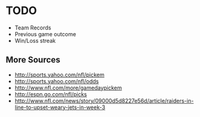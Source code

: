 # TODO

* Team Records
* Previous game outcome
* Win/Loss streak

## More Sources

* http://sports.yahoo.com/nfl/pickem
* http://sports.yahoo.com/nfl/odds
* http://www.nfl.com/more/gamedaypickem
* http://espn.go.com/nfl/picks
* http://www.nfl.com/news/story/09000d5d8227e56d/article/raiders-in-line-to-upset-weary-jets-in-week-3